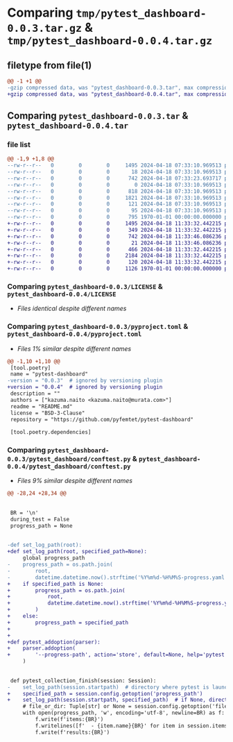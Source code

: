 # Comparing `tmp/pytest_dashboard-0.0.3.tar.gz` & `tmp/pytest_dashboard-0.0.4.tar.gz`

## filetype from file(1)

```diff
@@ -1 +1 @@
-gzip compressed data, was "pytest_dashboard-0.0.3.tar", max compression
+gzip compressed data, was "pytest_dashboard-0.0.4.tar", max compression
```

## Comparing `pytest_dashboard-0.0.3.tar` & `pytest_dashboard-0.0.4.tar`

### file list

```diff
@@ -1,9 +1,8 @@
--rw-r--r--   0        0        0     1495 2024-04-18 07:33:10.969513 pytest_dashboard-0.0.3/LICENSE
--rw-r--r--   0        0        0       18 2024-04-18 07:33:10.969513 pytest_dashboard-0.0.3/README.md
--rw-r--r--   0        0        0      742 2024-04-18 07:33:23.693717 pytest_dashboard-0.0.3/pyproject.toml
--rw-r--r--   0        0        0        0 2024-04-18 07:33:10.969513 pytest_dashboard-0.0.3/pytest_dashboard/__init__.py
--rw-r--r--   0        0        0      818 2024-04-18 07:33:10.969513 pytest_dashboard-0.0.3/pytest_dashboard/_commands.py
--rw-r--r--   0        0        0     1821 2024-04-18 07:33:10.969513 pytest_dashboard-0.0.3/pytest_dashboard/conftest.py
--rw-r--r--   0        0        0      121 2024-04-18 07:33:10.969513 pytest_dashboard-0.0.3/pytest_dashboard/launch_pytest_dashboard.py
--rw-r--r--   0        0        0       95 2024-04-18 07:33:10.969513 pytest_dashboard-0.0.3/pytest_dashboard/run_pytest.py
--rw-r--r--   0        0        0      795 1970-01-01 00:00:00.000000 pytest_dashboard-0.0.3/PKG-INFO
+-rw-r--r--   0        0        0     1495 2024-04-18 11:33:32.442215 pytest_dashboard-0.0.4/LICENSE
+-rw-r--r--   0        0        0      349 2024-04-18 11:33:32.442215 pytest_dashboard-0.0.4/README.md
+-rw-r--r--   0        0        0      742 2024-04-18 11:33:46.086236 pytest_dashboard-0.0.4/pyproject.toml
+-rw-r--r--   0        0        0       21 2024-04-18 11:33:46.086236 pytest_dashboard-0.0.4/pytest_dashboard/__init__.py
+-rw-r--r--   0        0        0      466 2024-04-18 11:33:32.442215 pytest_dashboard-0.0.4/pytest_dashboard/_commands.py
+-rw-r--r--   0        0        0     2184 2024-04-18 11:33:32.442215 pytest_dashboard-0.0.4/pytest_dashboard/conftest.py
+-rw-r--r--   0        0        0      120 2024-04-18 11:33:32.442215 pytest_dashboard-0.0.4/pytest_dashboard/launch_pytest_dashboard.py
+-rw-r--r--   0        0        0     1126 1970-01-01 00:00:00.000000 pytest_dashboard-0.0.4/PKG-INFO
```

### Comparing `pytest_dashboard-0.0.3/LICENSE` & `pytest_dashboard-0.0.4/LICENSE`

 * *Files identical despite different names*

### Comparing `pytest_dashboard-0.0.3/pyproject.toml` & `pytest_dashboard-0.0.4/pyproject.toml`

 * *Files 1% similar despite different names*

```diff
@@ -1,10 +1,10 @@
 [tool.poetry]
 name = "pytest-dashboard"
-version = "0.0.3"  # ignored by versioning plugin
+version = "0.0.4"  # ignored by versioning plugin
 description = ""
 authors = ["kazuma.naito <kazuma.naito@murata.com>"]
 readme = "README.md"
 license = "BSD-3-Clause"
 repository = "https://github.com/pyfemtet/pytest-dashboard"
 
 [tool.poetry.dependencies]
```

### Comparing `pytest_dashboard-0.0.3/pytest_dashboard/conftest.py` & `pytest_dashboard-0.0.4/pytest_dashboard/conftest.py`

 * *Files 9% similar despite different names*

```diff
@@ -28,24 +28,34 @@
 
 
 BR = '\n'
 during_test = False
 progress_path = None
 
 
-def set_log_path(root):
+def set_log_path(root, specified_path=None):
     global progress_path
-    progress_path = os.path.join(
-        root,
-        datetime.datetime.now().strftime('%Y%m%d-%H%M%S-progress.yaml'),
+    if specified_path is None:
+        progress_path = os.path.join(
+            root,
+            datetime.datetime.now().strftime('%Y%m%d-%H%M%S-progress.yaml'),
+        )
+    else:
+        progress_path = specified_path
+
+
+def pytest_addoption(parser):
+    parser.addoption(
+        '--progress-path', action='store', default=None, help='pytest progress file path (.yaml)'
     )
 
 
 def pytest_collection_finish(session: Session):
-    set_log_path(session.startpath)  # directory where pytest is launched
+    specified_path = session.config.getoption('progress_path')
+    set_log_path(session.startpath, specified_path)  # if None, directory where pytest is launched
     # file_or_dir: Tuple[str] or None = session.config.getoption('file_or_dir'))  # list of specified [file_or_dir]
     with open(progress_path, 'w', encoding='utf-8', newline=BR) as f:
         f.write(f'items:{BR}')
         f.writelines([f'  - {item.name}{BR}' for item in session.items])
         f.write(f'results:{BR}')
```

